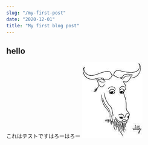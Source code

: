 ```yaml
---
slug: "/my-first-post"
date: "2020-12-01"
title: "My first blog post"
---
```


## hello

これはテストですはろーはろー
![image](./philosophical-gnu-sm.jpg)